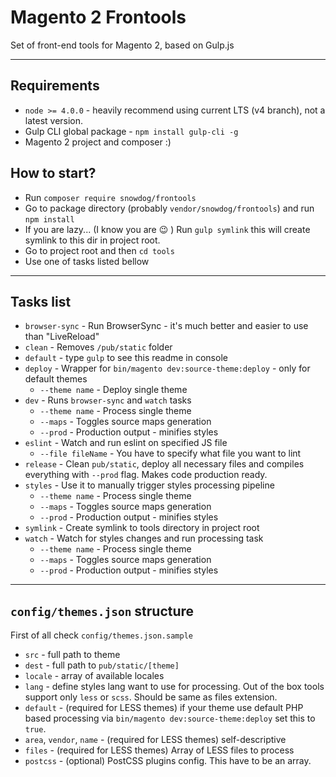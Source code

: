 # Magento 2 Frontools
Set of front-end tools for Magento 2, based on Gulp.js

---

## Requirements
* `node >= 4.0.0` - heavily recommend using current LTS (v4 branch), not a latest version.
* Gulp CLI global package - `npm install gulp-cli -g`
* Magento 2 project and composer :)

## How to start?
* Run `composer require snowdog/frontools`
* Go to package directory (probably `vendor/snowdog/frontools`) and run `npm install`
* If you are lazy... (I know you are :wink: ) Run `gulp symlink` this will create symlink to this dir in project root.
* Go to project root and then `cd tools`
* Use one of tasks listed bellow

---

## Tasks list
* `browser-sync` - Run BrowserSync - it's much better and easier to use than "LiveReload"
* `clean` - Removes `/pub/static` folder
* `default` - type `gulp` to see this readme in console
* `deploy` - Wrapper for `bin/magento dev:source-theme:deploy` - only for default themes
  * `--theme name` - Deploy single theme
* `dev` - Runs `browser-sync` and `watch` tasks
  * `--theme name` - Process single theme
  * `--maps` - Toggles source maps generation
  * `--prod` - Production output - minifies styles
* `eslint` - Watch and run eslint on specified JS file
  * `--file fileName` - You have to specify what file you want to lint
* `release` - Clean `pub/static`, deploy all necessary files and compiles everything with `--prod` flag. Makes code production ready.
* `styles` - Use it to manually trigger styles processing pipeline
  * `--theme name` - Process single theme
  * `--maps` - Toggles source maps generation
  * `--prod` - Production output - minifies styles
* `symlink` - Create symlink to tools directory in project root
* `watch` - Watch for styles changes and run processing task
  * `--theme name` - Process single theme
  * `--maps` - Toggles source maps generation
  * `--prod` - Production output - minifies styles

---

## `config/themes.json` structure
First of all check `config/themes.json.sample`
- `src` - full path to theme
- `dest` - full path to `pub/static/[theme]`
- `locale` - array of available locales
- `lang` - define styles lang want to use for processing. Out of the box tools support only `less` or `scss`. Should be same as files extension.
- `default` - (required for LESS themes) if your theme use default PHP based processing via `bin/magento dev:source-theme:deploy` set this to `true`.
- `area`, `vendor`, `name` - (required for LESS themes) self-descriptive
- `files` - (required for LESS themes) Array of LESS files to process
- `postcss` - (optional) PostCSS plugins config. This have to be an array.
